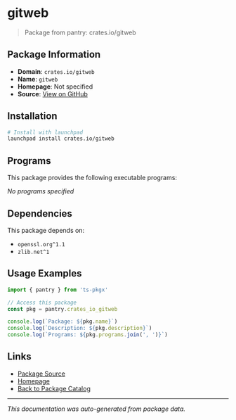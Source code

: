 # gitweb

> Package from pantry: crates.io/gitweb

## Package Information

- **Domain**: `crates.io/gitweb`
- **Name**: `gitweb`
- **Homepage**: Not specified
- **Source**: [View on GitHub](https://github.com/pkgxdev/pantry/tree/main/projects/crates.io/gitweb/package.yml)

## Installation

```bash
# Install with launchpad
launchpad install crates.io/gitweb
```

## Programs

This package provides the following executable programs:

*No programs specified*

## Dependencies

This package depends on:

- `openssl.org^1.1`
- `zlib.net^1`

## Usage Examples

```typescript
import { pantry } from 'ts-pkgx'

// Access this package
const pkg = pantry.crates_io_gitweb

console.log(`Package: ${pkg.name}`)
console.log(`Description: ${pkg.description}`)
console.log(`Programs: ${pkg.programs.join(', ')}`)
```

## Links

- [Package Source](https://github.com/pkgxdev/pantry/tree/main/projects/crates.io/gitweb/package.yml)
- [Homepage](#)
- [Back to Package Catalog](../package-catalog.md)

---

*This documentation was auto-generated from package data.*
